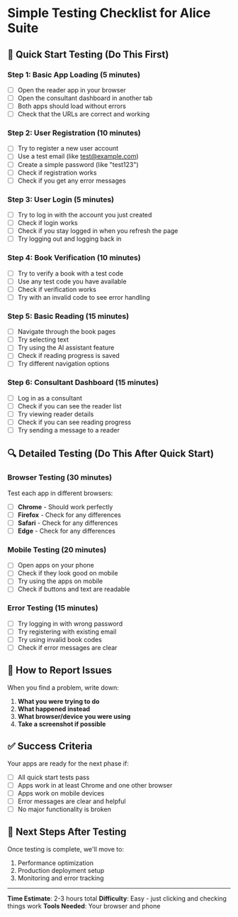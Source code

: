 # Simple Testing Checklist for Alice Suite

## 🎯 **Quick Start Testing (Do This First)**

### **Step 1: Basic App Loading (5 minutes)**
- [ ] Open the reader app in your browser
- [ ] Open the consultant dashboard in another tab
- [ ] Both apps should load without errors
- [ ] Check that the URLs are correct and working

### **Step 2: User Registration (10 minutes)**
- [ ] Try to register a new user account
- [ ] Use a test email (like test@example.com)
- [ ] Create a simple password (like "test123")
- [ ] Check if registration works
- [ ] Check if you get any error messages

### **Step 3: User Login (5 minutes)**
- [ ] Try to log in with the account you just created
- [ ] Check if login works
- [ ] Check if you stay logged in when you refresh the page
- [ ] Try logging out and logging back in

### **Step 4: Book Verification (10 minutes)**
- [ ] Try to verify a book with a test code
- [ ] Use any test code you have available
- [ ] Check if verification works
- [ ] Try with an invalid code to see error handling

### **Step 5: Basic Reading (15 minutes)**
- [ ] Navigate through the book pages
- [ ] Try selecting text
- [ ] Try using the AI assistant feature
- [ ] Check if reading progress is saved
- [ ] Try different navigation options

### **Step 6: Consultant Dashboard (15 minutes)**
- [ ] Log in as a consultant
- [ ] Check if you can see the reader list
- [ ] Try viewing reader details
- [ ] Check if you can see reading progress
- [ ] Try sending a message to a reader

## 🔍 **Detailed Testing (Do This After Quick Start)**

### **Browser Testing (30 minutes)**
Test each app in different browsers:
- [ ] **Chrome** - Should work perfectly
- [ ] **Firefox** - Check for any differences
- [ ] **Safari** - Check for any differences
- [ ] **Edge** - Check for any differences

### **Mobile Testing (20 minutes)**
- [ ] Open apps on your phone
- [ ] Check if they look good on mobile
- [ ] Try using the apps on mobile
- [ ] Check if buttons and text are readable

### **Error Testing (15 minutes)**
- [ ] Try logging in with wrong password
- [ ] Try registering with existing email
- [ ] Try using invalid book codes
- [ ] Check if error messages are clear

## 📝 **How to Report Issues**

When you find a problem, write down:
1. **What you were trying to do**
2. **What happened instead**
3. **What browser/device you were using**
4. **Take a screenshot if possible**

## ✅ **Success Criteria**

Your apps are ready for the next phase if:
- [ ] All quick start tests pass
- [ ] Apps work in at least Chrome and one other browser
- [ ] Apps work on mobile devices
- [ ] Error messages are clear and helpful
- [ ] No major functionality is broken

## 🚀 **Next Steps After Testing**

Once testing is complete, we'll move to:
1. Performance optimization
2. Production deployment setup
3. Monitoring and error tracking

---

**Time Estimate**: 2-3 hours total
**Difficulty**: Easy - just clicking and checking things work
**Tools Needed**: Your browser and phone

